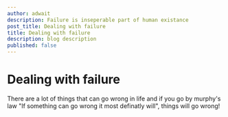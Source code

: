 ```yaml
---
author: adwait
description: Failure is inseperable part of human existance
post_title: Dealing with failure
title: Dealing with failure
description: blog description
published: false
---
```


# Dealing with failure
There are a lot of things that can go wrong in life and if you go by murphy's law
"If something can go wrong it most definatly will", things will go wrong!
